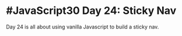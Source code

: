# #JavaScript30 Day 24: Sticky Nav

Day 24 is all about using vanilla Javascript to build a sticky nav.